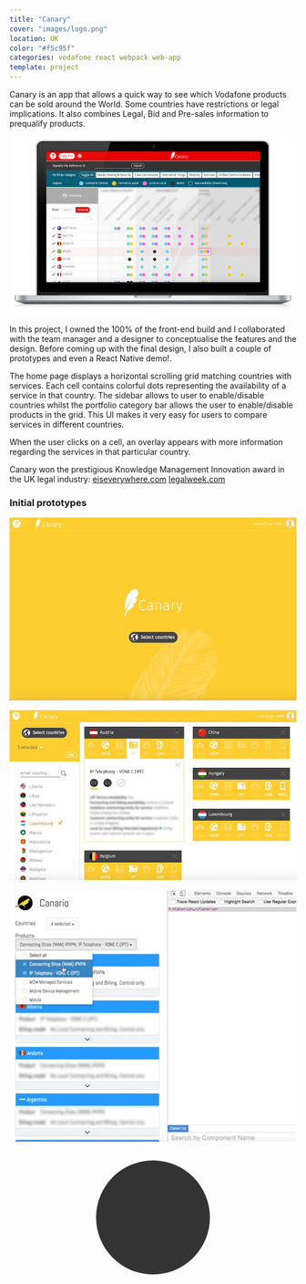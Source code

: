 ```yaml
---
title: "Canary"
cover: "images/logo.png"
location: UK
color: "#f5c95f"
categories: vodafone react webpack web-app
template: project
---
```


<style>
.loader {
  border-radius: 100px;
}
</style>

Canary is an app that allows a quick way to see which Vodafone products can be sold around the World. Some countries have restrictions or legal implications. It also combines Legal, Bid and Pre-sales information to prequalify products.

![](./images/1.jpg "Home page")

In this project, I owned the 100% of the front-end build and I collaborated with the team manager and a designer to conceptualise the features and the design. Before coming up with the final design, I also built a couple of prototypes and even a React Native demo!.

The home page displays a horizontal scrolling grid matching countries with services. Each cell contains colorful dots representing the availability of a service in that country. The sidebar allows to user to enable/disable countries whilst the portfolio category bar allows the user to enable/disable products in the grid. This UI makes it very easy for users to compare services in different countries.

When the user clicks on a cell, an overlay appears with more information regarding the services in that particular country.

Canary won the prestigious Knowledge Management Innovation award in the UK legal industry: [eiseverywhere.com](https://www.eiseverywhere.com/ehome/legalweekinnovationawards/567021/) [legalweek.com](https://www.law.com/legal-week/sites/legalweek/2017/06/27/legal-week-innovation-awards-knowledge-management-innovation-award-vodafone-global-enterprise/?slreturn=20170528041243)

### Initial prototypes

![](./images/3.jpg "Second prototype")

![](./images/2.jpg "Second prototype")

![](./images/4.jpg "First prototype")

<p style="text-align: center; margin-top: 30px">
  <img class="loader" src="./images/loader.gif" alt="loader" />
</p>
